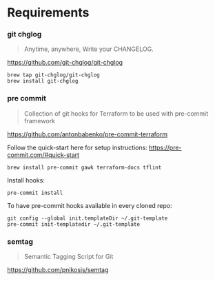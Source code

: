 # Requirements

<!-- 
All requirements to build / run / test this software should be specified in this file. 
-->


### git chglog

> Anytime, anywhere, Write your CHANGELOG.

https://github.com/git-chglog/git-chglog

```
brew tap git-chglog/git-chglog
brew install git-chglog
```

### pre commit

> Collection of git hooks for Terraform to be used with pre-commit framework

https://github.com/antonbabenko/pre-commit-terraform

Follow the quick-start here for setup instructions: https://pre-commit.com/#quick-start

```
brew install pre-commit gawk terraform-docs tflint
```

Install hooks:
```
pre-commit install
```

To have pre-commit hooks available in every cloned repo:
```
git config --global init.templateDir ~/.git-template
pre-commit init-templatedir ~/.git-template
```

### semtag

> Semantic Tagging Script for Git

https://github.com/pnikosis/semtag

 
